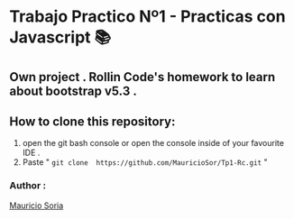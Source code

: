# Trabajo Practico Nº1 - Practicas con Javascript 📚 

## Own project . Rollin Code's homework to learn about bootstrap v5.3 .

## How to clone this repository:
1. open the git bash console or open the console inside of your favourite IDE .
2. Paste " ``` git clone  https://github.com/MauricioSor/Tp1-Rc.git ``` "

### Author :
[Mauricio Soria](https://github.com/MauricioSor)
